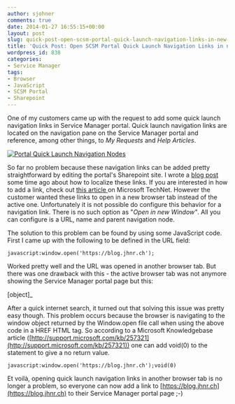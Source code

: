 ```yaml
---
author: sjohner
comments: true
date: 2014-01-27 16:55:15+00:00
layout: post
slug: quick-post-open-scsm-portal-quick-launch-navigation-links-in-new-tab
title: 'Quick Post: Open SCSM Portal Quick Launch Navigation Links in new Tab'
wordpress_id: 838
categories:
- Service Manager
tags:
- Browser
- JavaScript
- SCSM Portal
- Sharepoint
---
```


One of my customers came up with the request to add some quick launch navigation links in Service Manager portal. Quick launch navigation links are located on the navigation pane on the Service Manager portal and reference, among other things, to _My Requests_ and _Help Articles_.




[![Portal Quick Launch Navigation Nodes](/images/quicknavigation.png)](/images/quicknavigation.png)




So far no problem because these navigation links can be added pretty straightforward by editing the portal's Sharepoint site. I wrote a [blog post](http://scsmlab.com/2013/03/25/localizingchanging-scsm-portal-quick-launch-navigation-links/) some time ago about how to localize these links. If you are interested in how to add a link, check out [this article ](http://technet.microsoft.com/en-us/library/hh549264.aspx)on Microsoft TechNet.
However the customer wanted these links to open in a new browser tab instead of the active one. Unfortunately it is not possible do configure this behavior for a navigation link. There is no such option as "_Open in new Window"_. All you can configure is a URL, name and parent navigation node.




The solution to this problem can be found by using some JavaScript code. First I came up with the following to be defined in the URL field:



 

    
    javascript:window.open('https://blog.jhnr.ch');






Worked pretty well and the URL was opened in another browser tab. But there was one drawback with this - the active browser tab was not anymore showing the Service Manager portal page but this:



[object]_





After a quick internet search, it turned out that solving this issue was pretty easy though. This problem occurs because the browser is navigating to the window object returned by the Window.open file call when using the above code in a HREF HTML tag. So according to a Microsoft Knowledgebase article ([http://support.microsoft.com/kb/257321](http://support.microsoft.com/kb/257321)) one can add void(0) to the statement to give a no return value.




    
    
    javascript:window.open('https://blog.jhnr.ch');void(0)
    





Et voilà, opening quick launch navigation links in another browser tab is no longer a problem, so everyone can now add a link to [https://blog.jhnr.ch](https://blog.jhnr.ch) to their Service Manager portal page ;-)
